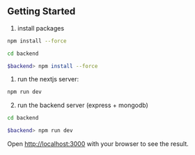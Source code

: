 ## Getting Started

1. install packages
```bash
npm install --force

cd backend

$backend> npm install --force
```

1. run the nextjs server:

```bash
npm run dev
```

2. run the backend server (express + mongodb)

```bash
cd backend

$backend> npm run dev
```

Open [http://localhost:3000](http://localhost:3000) with your browser to see the result.